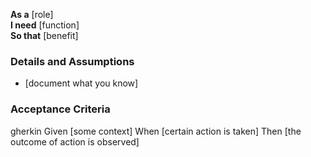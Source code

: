 **As a** [role]  
**I need** [function]  
**So that** [benefit]  
      
### Details and Assumptions
* [document what you know]      

### Acceptance Criteria     
gherkin
Given [some context]
When [certain action is taken]
Then [the outcome of action is observed]
